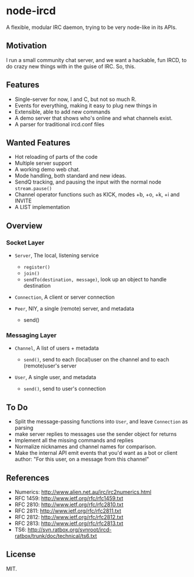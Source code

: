 # node-ircd #

A flexible, modular IRC daemon, trying to be very node-like in its APIs.

## Motivation ##

I run a small community chat server, and we want a hackable, fun IRCD, to do crazy new things with in the guise of IRC. So, this.

## Features ##

* Single-server for now, I and C, but not so much R.
* Events for everything, making it easy to plug new things in
* Extensible, able to add new commands
* A demo server that shows who's online and what channels exist.
* A parser for traditional ircd.conf files

## Wanted Features ##

* Hot reloading of parts of the code
* Multiple server support
* A working demo web chat.
* Mode handling, both standard and new ideas.
* SendQ tracking, and pausing the input with the normal node `stream.pause()`
* Channel operator functions such as KICK, modes +b, +o, +k, +i and INVITE
* A LIST implementation

## Overview ##

### Socket Layer ###

* `Server`, The local, listening service
  * `register()`
  * `join()`
  * `sendTo(destination, message)`, look up an object to handle destination

* `Connection`, A client or server connection

* `Peer`, NIY, a single (remote) server, and metadata
  * send()
  
### Messaging Layer ###

* `Channel`, A list of users + metadata
  * `send()`, send to each (local)user on the channel and to each (remote)user's server

* `User`, A single user, and metadata
  * `send()`, send to user's connection

## To Do ##

* Split the message-passing functions into `User`, and leave `Connection` as parsing
* make server replies to messages use the sender object for returns
* Implement all the missing commands and replies
* Normalize nicknames and channel names for comparison.
* Make the internal API emit events that you'd want as a bot or client author: "For this user, on a message from this channel"

## References ##
* Numerics: http://www.alien.net.au/irc/irc2numerics.html
* RFC 1459: http://www.ietf.org/rfc/rfc1459.txt
* RFC 2810: http://www.ietf.org/rfc/rfc2810.txt
* RFC 2811: http://www.ietf.org/rfc/rfc2811.txt
* RFC 2812: http://www.ietf.org/rfc/rfc2812.txt
* RFC 2813: http://www.ietf.org/rfc/rfc2813.txt
* TS6: http://svn.ratbox.org/svnroot/ircd-ratbox/trunk/doc/technical/ts6.txt

## License ##

MIT.
